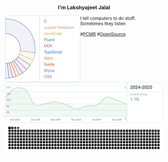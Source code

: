 <h3 align="center">
  I'm Lakshyajeet Jalal
</h3>

<div>
  <picture>
    <source media="(prefers-color-scheme: dark)" srcset="assets/languages-dark.svg">
    <img alt="mglsj's most used languages" src="assets/languages-light.svg" width="240" align="left" />
  </picture>

  I tell computers to do stuff.
  <br/>
  Sometimes they listen
  <br/>
  <br/>
  #[PCMR](https://pcmasterrace.org/) #[OpenSource](https://en.wikipedia.org/wiki/Open_source)
</div>
<br/>
<br/>
<picture>
  <source media="(prefers-color-scheme: dark)" srcset="assets/stats-dark.svg">
  <img alt="mglsj's GitHub contributions" src="assets/stats-light.svg" />
</picture>

<picture align="center">
  <source media="(prefers-color-scheme: dark)" srcset="https://raw.githubusercontent.com/mglsj/mglsj/snake/github-snake-dark.svg" />
  <source media="(prefers-color-scheme: light)" srcset="https://raw.githubusercontent.com/mglsj/mglsj/snake/github-snake.svg" />
  <img alt="github-snake" src="https://raw.githubusercontent.com/mglsj/mglsj/snake/github-snake.svg" />
</picture>
